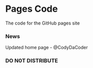 # Pages Code
The code for the GitHub pages site

### News
Updated home page - @CodyDaCoder


### DO N0T DISTRIBUTE
